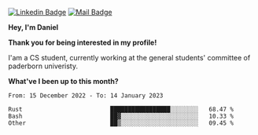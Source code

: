 [![Linkedin Badge](https://img.shields.io/badge/-LinkedIn-0e76a8?style=flat-square&logo=Linkedin&logoColor=white)](https://www.linkedin.com/in/daniel-negi-592ba3223/)
[![Mail Badge](https://img.shields.io/badge/Gmail-D14836?style=flat-square&logo=gmail&logoColor=white)](mailto:daniel.ravi.negi@googlemail.com)

**Hey, I'm Daniel**

**Thank you for being interested in my profile!**

I'am a CS student, currently working at the general students' committee of paderborn univeristy.

**What've I been up to this month?** 

<!--START_SECTION:waka-->

```text
From: 15 December 2022 - To: 14 January 2023

Rust                         █████████████████░░░░░░░░   68.47 %
Bash                         ██▓░░░░░░░░░░░░░░░░░░░░░░   10.33 %
Other                        ██▒░░░░░░░░░░░░░░░░░░░░░░   09.45 %
```

<!--END_SECTION:waka-->
